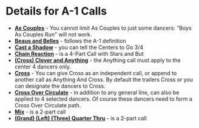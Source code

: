 

# Details for A-1 Calls

* **[As Couples](../a1/as_couples.md)** - You cannot limit As Couples to just some dancers: "Boys As Couples Run" will not work.
* **[Beaus and Belles](../a1/belles_and_beaus.md)** - follows the A-1 definition
* **[Cast a Shadow](../a1/cast_a_shadow.md)** - you can tell the Centers to Go 3/4
* **[Chain Reaction](../a1/cast_a_shadow.md)** - is a 4-Part Call with Stars and But
* **[(Cross) Clover and Anything](../a1/clover_and_anything.md)** - 
the Anything call must apply to the center 4 dancers only.
* **[Cross](../a1/anything_and_cross.md)** -
You can give Cross as an independent call, or
append to another call as Anything And Cross.
By default the trailers Cross or you can designate the dancers to Cross.
* **[Cross Over Circulate](../a1/cross_over_circulate.md)** -
in addition to any general line, can also be applied to 4 selected dancers. 
Of course these dancers need to form a Cross Over Circulate path.
* **[Mix](../a1/mix.md)** - is a 2-part call
* **[(Grand) (Left) (Three) Quarter Thru](../a1/quarter_thru.md)** -
is a 2-part call